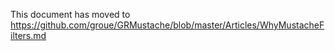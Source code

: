 This document has moved to https://github.com/groue/GRMustache/blob/master/Articles/WhyMustacheFilters.md